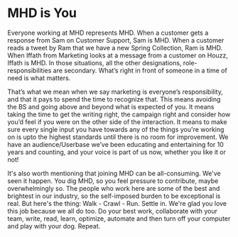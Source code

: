 # MHD is You 

Everyone working at MHD represents MHD. When a customer gets a response from Sam on Customer Support, Sam is MHD. When a customer reads a tweet by Ram that we have a new Spring Collection, Ram is MHD. When Iffath from Marketing looks at a message from a customer on Houzz, Iffath is MHD. In those situations, all the other designations, role-responsibilities are secondary. What’s right in front of someone in a time of need is what matters.

That’s what we mean when we say marketing is everyone’s responsibility, and that it pays to spend the time to recognize that. This means avoiding the BS and going above and beyond what is expected of you. It means taking the time to get the writing right, the campaign right and consider how you’d feel if you were on the other side of the interaction. It means to make sure every single input you have towards any of the things you're working on is upto the highest standards until there is no room for improvement. We have an audience/Userbase we’ve been educating and entertaining for 10 years and counting, and your voice is part of us now, whether you like it or not! 

It's also worth mentioning that joining MHD can be all-consuming. We've seen it happen. You dig MHD, so you feel pressure to contribute, maybe overwhelmingly so. The people who work here are some of the best and brightest in our industry, so the self-imposed burden to be exceptional is real. But here's the thing: Walk - Crawl - Run. Settle in. We're glad you love this job because we all do too. Do your best work, collaborate with your team, write, read, learn, optimize, automate and then turn off your computer and play with your dog. Repeat. 
